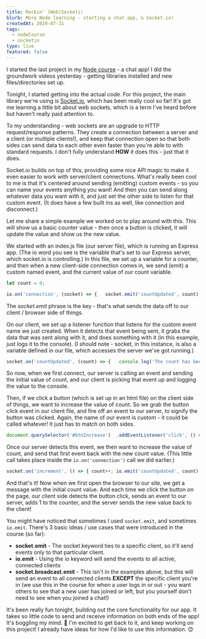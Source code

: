 ```yaml
---
title: Rockin' (Web)Sockets!
blurb: More Node learning - starting a chat app, & Socket.io!
createdAt: 2019-07-31 
tags:
  - nodeCourse
  - socketio
type: live
featured: false
---
```

I started the last project in my [Node course](https://www.udemy.com/the-complete-nodejs-developer-course-2/) - a chat app! I did the groundwork videos yesterday - getting libraries installed and new files/directories set up.

Tonight, I started getting into the actual code. For this project, the main library we're using is [Socket.io](socket.io), which has been really cool so far! It's got me learning a little bit about web sockets, which is a term I've heard before but haven't really paid attention to.

To my understanding - web sockets are an upgrade to HTTP request/response patterns. They create a connection between a server and a client (or multiple clients!), and keep that connection open so that both sides can send data to each other even faster than you're able to with standard requests. I don't fully understand **HOW** it does this - just that it does.

Socket.io builds on top of this, providing some nice API magic to make it even easier to work with server/client connections. What's really been cool to me is that it's centered around sending (emitting) custom events - so you can name your events anything you want! And then you can send along whatever data you want with it, and just set the other side to listen for that custom event. (It does have a few built ins as well, like connection and disconnect.)

Let me share a simple example we worked on to play around with this. This will show us a basic counter value - then once a button is clicked, it will update the value and show us the new value.

We started with an index.js file (our server file), which is running an Express app. (The io word you see is the variable that's set to our Express server, which socket.io is controlling.) In this file, we set up a variable for a counter, and then when a new client-side connection comes in, we send (emit) a custom named event, and the current value of our count variable.

```js
let count = 0;
```

```js
io.on('connection', (socket) => {   socket.emit('countUpdated', count); })
```

The _socket.emit_ phrase is the key - that's what sends the data off to our client / browser side of things.

On our client, we set up a listener function that listens for the custom event name we just created. When it detects that event being sent, it grabs the data that was sent along with it, and does something with it (in this example, just logs it to the console). (I should note - socket, in this instance, is also a variable defined in our file, which accesses the server we've got running.)

```js
socket.on('countUpdated', (count) => {   console.log('The count has been updated!', count) })
```

So now, when we first connect, our server is calling an event and sending the initial value of count, and our client is picking that event up and logging the value to the console.

Then, if we click a button (which is set up in an html file) on the client side of things, we want to increase the value of count. So we grab the button click event in our client file, and fire off an event to our server, to signify the button was clicked. Again, the name of our event is custom - it could be called whatever! It just has to match on both sides.

```js
document.querySelector('#btnIncrease')  .addEventListener('click', () => {    socket.emit('increment') })
```

Once our server detects this event, we then want to increase the value of count, and send that first event back with the new count value. (This little call takes place inside the `io.on('connection')` call we did earlier.)

```js
socket.on('increment', () => { count++; io.emit('countUpdated', count) })
```

And that's it! Now when we first open the browser to our site, we get a message with the initial count value. And each time we click the button on the page, our client side detects the button click, sends an event to our server, adds 1 to the counter, and the server sends the new value back to the client!

You might have noticed that sometimes I used `socket.emit`, and sometimes `io.emit`. There's 3 basic ideas / use cases that were introduced in the course (so far):

* **socket.emit** - The socket keyword ties to a specific client, so it'll send events only to that particular client.
* **io.emit** - Using the io keyword will send the events to all active, connected clients
* **socket.broadcast.emit** - This isn't in the examples above, but this will send an event to all connected clients **EXCEPT** the specific client you're in (we use this in the course for when a user logs in or out - you want others to see that a new user has joined or left, but you yourself don't need to see when you joined a chat!)

It's been really fun tonight, building out the core functionality for our app. It takes so little code to send and receive information on both ends of the app! It's boggling my mind. 🤯 I'm excited to get back to it, and keep working on this project! I already have ideas for how I'd like to use this information. 😊
